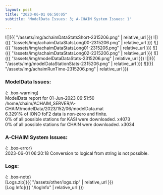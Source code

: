 ```yaml
---
layout: post
title: "2023-06-01 06:50:05"
subtitle: "ModelData Issues: 3; A-CHAIM System Issues: 1"

---
```


![]({{ "/assets/img/achaimDataStatsShort-2315206.png" | relative_url }})
![]({{ "/assets/img/achaimDataStatsLong00-2315206.png" | relative_url }})
![]({{ "/assets/img/achaimDataStatsLong01-2315206.png" | relative_url }})
![]({{ "/assets/img/achaimDataStatsLong02-2315206.png" | relative_url }})
![]({{ "/assets/img/modelDataDataStats-2315206.png" | relative_url }})
![]({{ "/assets/img/modelDataStationStats-2315206.png" | relative_url }})
![]({{ "/assets/img/achaimRunTime-2315206.png" | relative_url }})


### ModelData Issues:  
  
{: .box-warning}  
 ModelData report for 01-Jun-2023 06:51:50   
 /home/chaim/ACHAIM_SERVER/A-CHAIM/modelData/2023/152/06/modelData.mat   
 6.3291% of IONO foF2 data is non-zero and finite.   
 0% of all possible stations for KASI were downloaded. x4073   
 0% of all possible stations for CHAIN were downloaded. x3034   
  
### A-CHAIM System Issues:  
  
{: .box-error}  
2023-06-01 06:20:18 Conversion to logical from string is not possible.  

### Logs:  
  
{: .box-note}  
[Logs.zip]({{ "/assets/other/logs.zip" | relative_url }})  
[Log Info]({{ "/logInfo" | relative_url }})  
